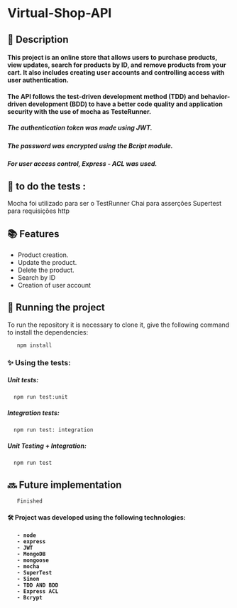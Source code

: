 # Virtual-Shop-API

## :memo: Description
<h4> This project is an online store that allows users to purchase products, view updates, search for products by ID, and remove products from your cart. It also includes creating user accounts and controlling access with user authentication. </h4>

<h4>The API follows the test-driven development method (TDD) and behavior-driven development (BDD) to have a better code quality and application security with the
use of mocha as TesteRunner.</h4>
<h5> The authentication token was made using JWT. </h5>
<h5> The password was encrypted using the Bcript module. <h5>
<h5> For user access control, Express - ACL was used. </h5>


## 📍 to do the tests : 


Mocha foi utilizado para ser o TestRunner
Chai para asserções 
Supertest para requisições http 



## :books: Features
- Product creation.
- Update the product.
- Delete the product.
- Search by ID
- Creation of user account


## :rocket: Running the project
To run the repository it is necessary to clone it, give the following command to install the dependencies:

       npm install
 
<h3>✨ Using the tests:</h3>


<h5> Unit tests: </h5>


      npm run test:unit


<h5> Integration tests: </h5>


      npm run test: integration

 
<h5> Unit Testing + Integration: </h5>


      npm run test

 
## :soon: Future implementation
       Finished
 
<h4> 🛠 Project was developed using the following technologies: <h4>

       - node
       - express
       - JWT
       - MongoDB
       - mongoose
       - mocha
       - SuperTest
       - Sinon
       - TDD AND BDD
       - Express ACL
       - Bcrypt
